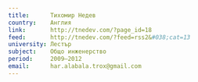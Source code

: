 ```yaml
---
title:      Тихомир Недев
country:    Англия
link:       http://tnedev.com/?page_id=18
feed:       http://tnedev.com/?feed=rss2&#038;cat=13
university: Лестър
subject:    Общо инженерство
period:     2009–2012
email:      har.alabala.trox@gmail.com
---
```

